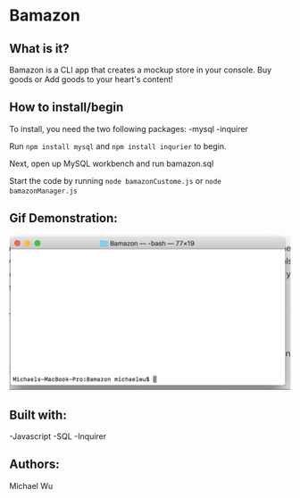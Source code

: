 # Bamazon
## What is it?
Bamazon is a CLI app that creates a mockup store in your console. Buy goods or Add goods to your heart's content!

## How to install/begin
To install, you need the two following packages:
-mysql 
-inquirer

Run `npm install mysql` and `npm install inqurier` to begin.

Next, open up MySQL workbench and run bamazon.sql

Start the code by running `node bamazonCustome.js` or `node bamazonManager.js` 

## Gif Demonstration:
![](bamazon.gif)


## Built with:
-Javascript
-SQL
-Inquirer

## Authors:
Michael Wu


